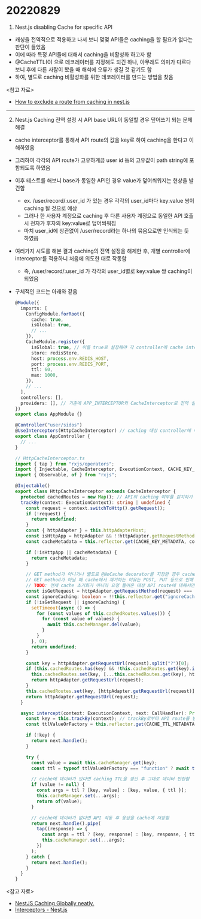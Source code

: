 # 20220829

1. Nest.js disabling Cache for specific API

- 캐싱을 전역적으로 적용하고 나서 보니 몇몇 API들은 caching을 할 필요가 없다는 판단이 들었음
- 이에 따라 특정 API들에 대해서 caching을 비활성화 하고자 함
- @CacheTTL(0) 으로 데코레이터를 지정해도 되긴 하나, 아무래도 의미가 다르다 보니 후에 다른 사람이 봤을 때 해석에 오류가 생길 것 같기도 함
- 하여, 별도로 caching 비활성화를 위한 데코레이터를 만드는 방법을 찾음

<참고 자료>

- [How to exclude a route from caching in nest.js](https://blog.shahid.codes/how-to-exclude-a-route-from-caching-in-nestjs)

---

2. Nest.js Caching 전역 설정 시 API base URL이 동일할 경우 덮어쓰기 되는 문제 해결

- cache interceptor를 통해서 API route의 값을 key로 하여 caching을 한다고 이해하였음
- 그리하여 각각의 API route가 고유하게끔 user id 등의 고유값이 path string에 포함되도록 하였음
- 이후 테스트를 해보니 base가 동일한 API인 경우 value가 덮어씌워지는 현상을 발견함
  - ex. /user/record/:user_id 가 있는 경우 각각의 user_id마다 key:value 쌍이 caching 될 것으로 예상
  - 그러나 한 사용자 계정으로 caching 후 다른 사용자 계정으로 동일한 API 호출 시 전자가 후자의 key:value로 덮어씌워짐
  - 마치 user_id에 상관없이 /user/record라는 하나의 묶음으로만 인식되는 듯 하였음
- 여러가지 시도를 해본 결과 caching의 전역 설정을 해제한 후, 개별 controller에 interceptor를 적용하니 처음에 의도한 대로 작동함
  - 즉, /user/record/:user_id 가 각각의 user_id별로 key:value 쌍 caching이 되었음
- 구체적인 코드는 아래와 같음

  ```ts
  @Module({
    imports: [
      ConfigModule.forRoot({
        cache: true,
        isGlobal: true,
        // ...
      }),
      CacheModule.register({
        isGlobal: true, // 이를 true로 설정해야 각 controller에 cache interceptor 적용 가능함
        store: redisStore,
        host: process.env.REDIS_HOST,
        port: process.env.REDIS_PORT,
        ttl: 60,
        max: 1000,
      }),
      // ...
    ],
    controllers: [],
    providers: [], // 기존에 APP_INTERCEPTOR와 CacheInterceptor로 전역 설정한 부분인데, 이를 제거함
  })
  export class AppModule {}
  ```

  ```ts
  @Controller("user/sidos")
  @UseInterceptors(HttpCacheInterceptor) // caching 대상 controller에 이렇게 decorator로 interceptor를 지정해주면 됨
  export class AppController {
    // ...
  }
  ```

  ```ts
  // HttpCacheInterceptor.ts
  import { tap } from "rxjs/operators";
  import { Injectable, CacheInterceptor, ExecutionContext, CACHE_KEY_METADATA, CACHE_TTL_METADATA, CallHandler } from "@nestjs/common";
  import { Observable, of } from "rxjs";

  @Injectable()
  export class HttpCacheInterceptor extends CacheInterceptor {
    protected cachedRoutes = new Map(); // API의 caching 여부를 감지하기 위한 map
    trackBy(context: ExecutionContext): string | undefined {
      const request = context.switchToHttp().getRequest();
      if (!request) {
        return undefined;
      }
      const { httpAdapter } = this.httpAdapterHost;
      const isHttpApp = httpAdapter && !!httpAdapter.getRequestMethod;
      const cacheMetadata = this.reflector.get(CACHE_KEY_METADATA, context.getHandler());

      if (!isHttpApp || cacheMetadata) {
        return cacheMetadata;
      }

      // GET method가 아니거나 별도로 @NoCache decorator를 지정한 경우 cache 목록을 초기화함
      // GET method가 아닐 때 cache에서 제거하는 이유는 POST, PUT 등으로 인해 API의 내용이 변경된 경우 cache를 변경된 내용으로 재초기화하기 위함임
      // TODO: 전체 cache 초기화가 아니라 요청 들어온 대상 API route에 대해서만 초기화 필요
      const isGetRequest = httpAdapter.getRequestMethod(request) === "GET";
      const ignoreCaching: boolean = !!this.reflector.get("ignoreCaching", context.getHandler());
      if (!isGetRequest || ignoreCaching) {
        setTimeout(async () => {
          for (const values of this.cachedRoutes.values()) {
            for (const value of values) {
              await this.cacheManager.del(value);
            }
          }
        }, 0);
        return undefined;
      }

      const key = httpAdapter.getRequestUrl(request).split("?")[0];
      if (this.cachedRoutes.has(key) && !this.cachedRoutes.get(key).includes(httpAdapter.getRequestUrl(request))) {
        this.cachedRoutes.set(key, [...this.cachedRoutes.get(key), httpAdapter.getRequestUrl(request)]);
        return httpAdapter.getRequestUrl(request);
      }
      this.cachedRoutes.set(key, [httpAdapter.getRequestUrl(request)]);
      return httpAdapter.getRequestUrl(request);
    }

    async intercept(context: ExecutionContext, next: CallHandler): Promise<Observable<any>> {
      const key = this.trackBy(context); // trackBy로부터 API route를 받음
      const ttlValueOrFactory = this.reflector.get(CACHE_TTL_METADATA, context.getHandler()) ?? null;

      if (!key) {
        return next.handle();
      }

      try {
        const value = await this.cacheManager.get(key);
        const ttl = typeof ttlValueOrFactory === "function" ? await ttlValueOrFactory(context) : ttlValueOrFactory;

        // cache에 데이터가 있다면 caching TTL을 갱신 후 그대로 데이터 반환함
        if (value != null) {
          const args = ttl ? [key, value] : [key, value, { ttl }];
          this.cacheManager.set(...args);
          return of(value);
        }

        // cache에 데이터가 없다면 API 작동 후 응답을 cache에 저장함
        return next.handle().pipe(
          tap((response) => {
            const args = ttl ? [key, response] : [key, response, { ttl }];
            this.cacheManager.set(...args);
          })
        );
      } catch {
        return next.handle();
      }
    }
  }
  ```

<참고 자료>

- [NestJS Caching Globally neatly.](https://dev.to/secmohammed/nestjs-caching-globally-neatly-1e17)
- [Interceptors - Nest.js](https://docs.nestjs.com/interceptors#response-mapping)
